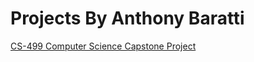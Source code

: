 # Projects By Anthony Baratti
[CS-499 Computer Science Capstone Project](https://github.com/AnthonyBaratti/AnthonyBaratti.github.io/blob/main/CS499README.md)
